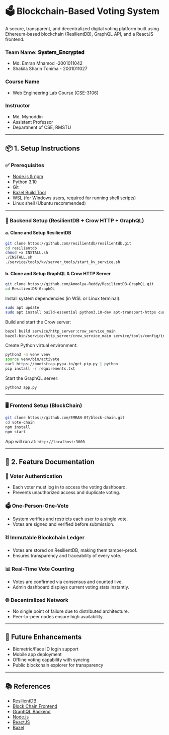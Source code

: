 # 🗳️ Blockchain-Based Voting System

A secure, transparent, and decentralized digital voting platform built using Ethereum-based blockchain (ResilientDB), GraphQL API, and a ReactJS frontend.


### Team Name: 𝐒𝐲𝐬𝐭𝐞𝐦_𝐄𝐧𝐜𝐫𝐲𝐩𝐭𝐞𝐝

- Md. Emran Mhamod -2001011042
- Shakila Sharin Tonima - 2001011027


### Course Name

- Web Engineering Lab Course (CSE-3106)


### Instructor

 - Md. Mynoddin
 - Assistant Professor
 - Department of CSE, RMSTU

---

## 📦 1. Setup Instructions

### ✅ Prerequisites

- [Node.js & npm](https://nodejs.org/)
- Python 3.10
- Git
- [Bazel Build Tool](https://bazel.build/)
- WSL (for Windows users, required for running shell scripts)
- Linux shell (Ubuntu recommended)

---

### 🔧 Backend Setup (ResilientDB + Crow HTTP + GraphQL)

#### a. Clone and Setup ResilientDB

```bash
git clone https://github.com/resilientdb/resilientdb.git
cd resilientdb
chmod +x INSTALL.sh
./INSTALL.sh
./service/tools/kv/server_tools/start_kv_service.sh
```

#### b. Clone and Setup GraphQL & Crow HTTP Server

```bash
git clone https://github.com/Amoolya-Reddy/ResilientDB-GraphQL.git
cd ResilientDB-GraphQL
```

Install system dependencies (in WSL or Linux terminal):

```bash
sudo apt update
sudo apt install build-essential python3.10-dev apt-transport-https curl gnupg
```

Build and start the Crow server:

```bash
bazel build service/http_server:crow_service_main
bazel-bin/service/http_server/crow_service_main service/tools/config/interface/service.config service/http_server/server_config.config
```

Create Python virtual environment:

```bash
python3 -m venv venv
source venv/bin/activate
curl https://bootstrap.pypa.io/get-pip.py | python
pip install -r requirements.txt
```

Start the GraphQL server:

```bash
python3 app.py
```

---

### 🖥️ Frontend Setup (BlockChain)

```bash
git clone https://github.com/EMRAN-07/block-chain.git
cd vote-chain
npm install
npm start
```

App will run at: `http://localhost:3000`

---

## 🚀 2. Feature Documentation

### 🔐 Voter Authentication
- Each voter must log in to access the voting dashboard.
- Prevents unauthorized access and duplicate voting.

### 🗳️ One-Person-One-Vote
- System verifies and restricts each user to a single vote.
- Votes are signed and verified before submission.

### ⛓️ Immutable Blockchain Ledger
- Votes are stored on ResilientDB, making them tamper-proof.
- Ensures transparency and traceability of every vote.

### 📊 Real-Time Vote Counting
- Votes are confirmed via consensus and counted live.
- Admin dashboard displays current voting stats instantly.

### 🌐 Decentralized Network
- No single point of failure due to distributed architecture.
- Peer-to-peer nodes ensure high availability.

---

## 📌 Future Enhancements

- Biometric/Face ID login support
- Mobile app deployment
- Offline voting capability with syncing
- Public blockchain explorer for transparency

---

## 📚 References

- [ResilientDB](https://github.com/resilientdb/resilientdb)
- [Block Chain Frontend](https://github.com/EMRAN-07/block-chain)
- [GraphQL Backend](https://github.com/Amoolya-Reddy/ResilientDB-GraphQL)
- [Node.js](https://nodejs.org/)
- [ReactJS](https://reactjs.org/)
- [Bazel](https://bazel.build/)
